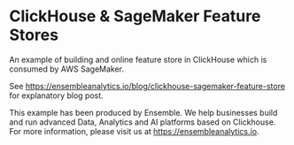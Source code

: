 # ClickHouse & SageMaker Feature Stores

An example of building and online feature store in ClickHouse which is consumed by AWS SageMaker.  

See https://ensembleanalytics.io/blog/clickhouse-sagemaker-feature-store for explanatory blog post.

This example has been produced by Ensemble.  We help businesses build and run advanced Data, Analytics and AI platforms based on Clickhouse.  For more information, please visit us at https://ensembleanalytics.io.

